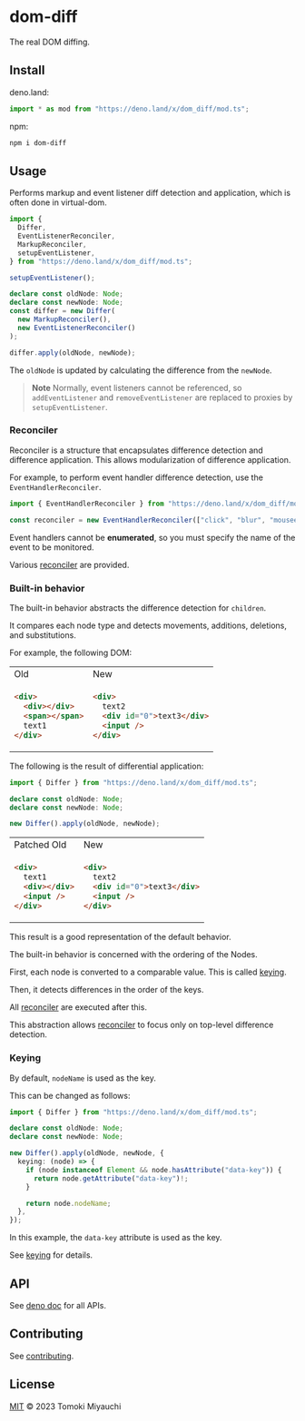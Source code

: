 # dom-diff

The real DOM diffing.

## Install

deno.land:

```ts
import * as mod from "https://deno.land/x/dom_diff/mod.ts";
```

npm:

```bash
npm i dom-diff
```

## Usage

Performs markup and event listener diff detection and application, which is often done in virtual-dom.

```ts
import {
  Differ,
  EventListenerReconciler,
  MarkupReconciler,
  setupEventListener,
} from "https://deno.land/x/dom_diff/mod.ts";

setupEventListener();

declare const oldNode: Node;
declare const newNode: Node;
const differ = new Differ(
  new MarkupReconciler(),
  new EventListenerReconciler()
);

differ.apply(oldNode, newNode);
```

The `oldNode` is updated by calculating the difference from the `newNode`.

> **Note**
> Normally, event listeners cannot be referenced, so `addEventListener` and
> `removeEventListener` are replaced to proxies by `setupEventListener`.

### Reconciler

Reconciler is a structure that encapsulates difference detection and difference application.
This allows modularization of difference application.

For example, to perform event handler difference detection, use the `EventHandlerReconciler`.

```ts
import { EventHandlerReconciler } from "https://deno.land/x/dom_diff/mod.ts";

const reconciler = new EventHandlerReconciler(["click", "blur", "mouseenter"]);
```

Event handlers cannot be **enumerated**, so you must specify the name of the event to be monitored.

Various [reconciler](docs/reconciler.md) are provided.

### Built-in behavior

The built-in behavior abstracts the difference detection for `children`.

It compares each node type and detects movements, additions, deletions, and substitutions.

For example, the following DOM:

<table>
<tr>
<td> Old </td> <td> New </td>
</tr>
<tr>
<td>

```html
<div>
  <div></div>
  <span></span>
  text1
</div>
```

</td>
<td>

```html
<div>
  text2
  <div id="0">text3</div>
  <input />
</div>
```

</td>
</tr>
</table>

The following is the result of differential application:

```ts
import { Differ } from "https://deno.land/x/dom_diff/mod.ts";

declare const oldNode: Node;
declare const newNode: Node;

new Differ().apply(oldNode, newNode);
```

<table>
<tr>
<td> Patched Old </td> <td> New </td>
</tr>
<tr>
<td>

```html
<div>
  text1
  <div></div>
  <input />
</div>
```

</td>
<td>

```html
<div>
  text2
  <div id="0">text3</div>
  <input />
</div>
```

</td>
</tr>
</table>

This result is a good representation of the default behavior.

The built-in behavior is concerned with the ordering of the Nodes.

First, each node is converted to a comparable value. This is called [keying](#keying).

Then, it detects differences in the order of the keys.

All [reconciler](#reconciler) are executed after this.

This abstraction allows [reconciler](#reconciler) to focus only on top-level difference detection.

### Keying

By default, `nodeName` is used as the key.

This can be changed as follows:

```ts
import { Differ } from "https://deno.land/x/dom_diff/mod.ts";

declare const oldNode: Node;
declare const newNode: Node;

new Differ().apply(oldNode, newNode, {
  keying: (node) => {
    if (node instanceof Element && node.hasAttribute("data-key")) {
      return node.getAttribute("data-key")!;
    }

    return node.nodeName;
  },
});
```

In this example, the `data-key` attribute is used as the key.

See [keying](docs/keying.md) for details.

## API

See [deno doc](https://deno.land/x/dom_diff?doc) for all APIs.

## Contributing

See [contributing](CONTRIBUTING.md).

## License

[MIT](LICENSE) © 2023 Tomoki Miyauchi
